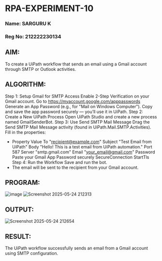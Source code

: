 # RPA-EXPERIMENT-10
### Name: SARGURU K
### Reg No: 212222230134
## AIM:
   To create a UiPath workflow that sends an email using a Gmail account through SMTP or Outlook activities.
   
## ALGORITHM:
Step 1: Setup Gmail for SMTP Access Enable 2-Step Verification on your Gmail account. Go to https://myaccount.google.com/apppasswords Generate an App Password (e.g., for "Mail on Windows Computer"). Copy and save the app password securely — you’ll use it in UiPath.
Step 2: Create a New UiPath Process Open UiPath Studio and create a new process named GmailSenderBot.
Step 3: Use Send SMTP Mail Message Drag the Send SMTP Mail Message activity (found in UiPath.Mail.SMTP.Activities).
Fill in the properties:
* Property Value To "recipient@example.com" Subject "Test Email from UiPath" Body "Hello! This is a test email from UiPath automation." Port 587 Server "smtp.gmail.com" Email "your_email@gmail.com" Password Paste your Gmail App Password securely SecureConnection StartTls
Step 4: Run the Workflow Save and run the bot.
* The email will be sent to the recipient from your Gmail account.

## PROGRAM:
![image](https://github.com/user-attachments/assets/ac50d002-a54e-480c-b0ba-1896058e15b9)
![Screenshot 2025-05-24 212313](https://github.com/user-attachments/assets/c96e6671-3070-482b-95cf-c4e60d7301be)

## OUTPUT:
![Screenshot 2025-05-24 212654](https://github.com/user-attachments/assets/6bf8f10e-dee9-4403-8f24-cb181197fe81)

## RESULT:
The UiPath workflow successfully sends an email from a Gmail account using SMTP configuration.
